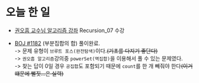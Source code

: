# 오늘 한 일

* [권오흠 교수님 알고리즘 강좌](https://www.inflearn.com/course/%EC%95%8C%EA%B3%A0%EB%A6%AC%EC%A6%98-%EA%B0%95%EC%A2%8C/) Recursion_07 수강

* [BOJ #1182](https://www.acmicpc.net/problem/10815) (부분집합의 합) 풀이완료.  
-> 문제 유형이 `브루트 포스(완전탐색)`이다.~~(기초를 다지기 좋단다)~~  
-> `권오흠 알고리즘`강의중 `powerSet(멱집합)`을 이용해서 풀 수 있는 문제였다.  
-> 찾는 답이 0일 경우 `공집합`도 포함되기 때문에 `count`를 한 개 빼줘야 한다~~(이거 떄문에 뻘짓...은 실력)~~
